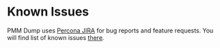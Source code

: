 # Known Issues

PMM Dump uses [Percona JIRA](https://jira.percona.com/browse/SE) for bug reports and feature requests. You will find list of known issues [there](https://jira.percona.com/browse/SE).
